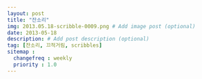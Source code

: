 ```yaml
---
layout: post
title: "잔소리"
img: 2013.05.18-scribble-0009.png # Add image post (optional)
date: 2013-05-18
description: # Add post description (optional)
tag: [잔소리, 끄적거림, scribbles]
sitemap :
  changefreq : weekly
  priority : 1.0
---
```


